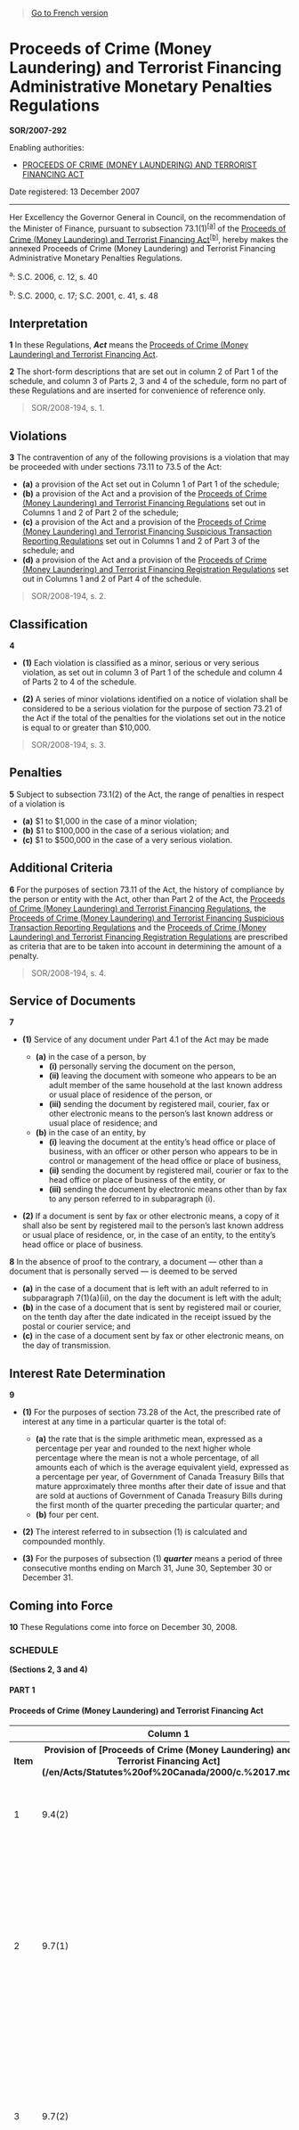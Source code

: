 > [Go to French version](/fr/Règlements/Décrets,%20ordonnances%20et%20règlements%20statutaires/2007/292.md)

# Proceeds of Crime (Money Laundering) and Terrorist Financing Administrative Monetary Penalties Regulations

**SOR/2007-292**

Enabling authorities: 
- [PROCEEDS OF CRIME (MONEY LAUNDERING) AND TERRORIST FINANCING ACT](/en/Acts/Statutes%20of%20Canada/2000/c.%2017.md)

Date registered: 13 December 2007

----------

Her Excellency the Governor General in Council, on the recommendation of the Minister of Finance, pursuant to subsection 73.1(1)<sup><a href='#fn_609783-E_hq_2294'>[a]</a></sup> of the [Proceeds of Crime (Money Laundering) and Terrorist Financing Act](/en/Acts/Statutes%20of%20Canada/2000/c.%2017.md)<sup><a href='#fn_609783-E_hq_2295'>[b]</a></sup>, hereby makes the annexed Proceeds of Crime (Money Laundering) and Terrorist Financing Administrative Monetary Penalties Regulations.

<a name='fn_609783-E_hq_2294'><sup>a</sup></a>: S.C. 2006, c. 12, s. 40<br />

<a name='fn_609783-E_hq_2295'><sup>b</sup></a>: S.C. 2000, c. 17; S.C. 2001, c. 41, s. 48<br />




## Interpretation


**1** In these Regulations, ***Act*** means the [Proceeds of Crime (Money Laundering) and Terrorist Financing Act](/en/Acts/Statutes%20of%20Canada/2000/c.%2017.md).



**2** The short-form descriptions that are set out in column 2 of Part 1 of the schedule, and column 3 of Parts 2, 3 and 4 of the schedule, form no part of these Regulations and are inserted for convenience of reference only.
> SOR/2008-194, s. 1.





## Violations


**3** The contravention of any of the following provisions is a violation that may be proceeded with under sections 73.11 to 73.5 of the Act:
- **(a)** a provision of the Act set out in Column 1 of Part 1 of the schedule;
- **(b)** a provision of the Act and a provision of the [Proceeds of Crime (Money Laundering) and Terrorist Financing Regulations](/en/Regulations/Statutory%20Orders%20and%20Regulations/2002/184.md) set out in Columns 1 and 2 of Part 2 of the schedule;
- **(c)** a provision of the Act and a provision of the [Proceeds of Crime (Money Laundering) and Terrorist Financing Suspicious Transaction Reporting Regulations](/en/Regulations/Statutory%20Orders%20and%20Regulations/2001/317.md) set out in Columns 1 and 2 of Part 3 of the schedule; and
- **(d)** a provision of the Act and a provision of the [Proceeds of Crime (Money Laundering) and Terrorist Financing Registration Regulations](/en/Regulations/Statutory%20Orders%20and%20Regulations/2007/121.md) set out in Columns 1 and 2 of Part 4 of the schedule.
> SOR/2008-194, s. 2.





## Classification


**4** 

- **(1)** Each violation is classified as a minor, serious or very serious violation, as set out in column 3 of Part 1 of the schedule and column 4 of Parts 2 to 4 of the schedule.

- **(2)** A series of minor violations identified on a notice of violation shall be considered to be a serious violation for the purpose of section 73.21 of the Act if the total of the penalties for the violations set out in the notice is equal to or greater than $10,000.
> SOR/2008-194, s. 3.





## Penalties


**5** Subject to subsection 73.1(2) of the Act, the range of penalties in respect of a violation is
- **(a)** $1 to $1,000 in the case of a minor violation;
- **(b)** $1 to $100,000 in the case of a serious violation; and
- **(c)** $1 to $500,000 in the case of a very serious violation.




## Additional Criteria


**6** For the purposes of section 73.11 of the Act, the history of compliance by the person or entity with the Act, other than Part 2 of the Act, the [Proceeds of Crime (Money Laundering) and Terrorist Financing Regulations](/en/Regulations/Statutory%20Orders%20and%20Regulations/2002/184.md), the [Proceeds of Crime (Money Laundering) and Terrorist Financing Suspicious Transaction Reporting Regulations](/en/Regulations/Statutory%20Orders%20and%20Regulations/2001/317.md) and the [Proceeds of Crime (Money Laundering) and Terrorist Financing Registration Regulations](/en/Regulations/Statutory%20Orders%20and%20Regulations/2007/121.md) are prescribed as criteria that are to be taken into account in determining the amount of a penalty.
> SOR/2008-194, s. 4.





## Service of Documents


**7** 

- **(1)** Service of any document under Part 4.1 of the Act may be made
	- **(a)** in the case of a person, by
		- **(i)** personally serving the document on the person,
		- **(ii)** leaving the document with someone who appears to be an adult member of the same household at the last known address or usual place of residence of the person, or
		- **(iii)** sending the document by registered mail, courier, fax or other electronic means to the person’s last known address or usual place of residence; and
	- **(b)** in the case of an entity, by
		- **(i)** leaving the document at the entity’s head office or place of business, with an officer or other person who appears to be in control or management of the head office or place of business,
		- **(ii)** sending the document by registered mail, courier or fax to the head office or place of business of the entity, or
		- **(iii)** sending the document by electronic means other than by fax to any person referred to in subparagraph (i).

- **(2)** If a document is sent by fax or other electronic means, a copy of it shall also be sent by registered mail to the person’s last known address or usual place of residence, or, in the case of an entity, to the entity’s head office or place of business.



**8** In the absence of proof to the contrary, a document — other than a document that is personally served — is deemed to be served
- **(a)** in the case of a document that is left with an adult referred to in subparagraph 7(1)(a)(ii), on the day the document is left with the adult;
- **(b)** in the case of a document that is sent by registered mail or courier, on the tenth day after the date indicated in the receipt issued by the postal or courier service; and
- **(c)** in the case of a document sent by fax or other electronic means, on the day of transmission.




## Interest Rate Determination


**9** 

- **(1)** For the purposes of section 73.28 of the Act, the prescribed rate of interest at any time in a particular quarter is the total of:
	- **(a)** the rate that is the simple arithmetic mean, expressed as a percentage per year and rounded to the next higher whole percentage where the mean is not a whole percentage, of all amounts each of which is the average equivalent yield, expressed as a percentage per year, of Government of Canada Treasury Bills that mature approximately three months after their date of issue and that are sold at auctions of Government of Canada Treasury Bills during the first month of the quarter preceding the particular quarter; and
	- **(b)** four per cent.

- **(2)** The interest referred to in subsection (1) is calculated and compounded monthly.

- **(3)** For the purposes of subsection (1) ***quarter*** means a period of three consecutive months ending on March 31, June 30, September 30 or December 31.




## Coming into Force


**10** These Regulations come into force on December 30, 2008.




### **SCHEDULE** 
**(Sections 2, 3 and 4)**
#### PART 1
<table>
<h4>Proceeds of Crime (Money Laundering) and Terrorist Financing Act</h4>
<tr>
<th></th>
<th>Column 1</th>
<th>Column 2</th>
<th>Column 3</th>
</tr>
<tr>
<th>Item</th>
<th>Provision of [Proceeds of Crime (Money Laundering) and Terrorist Financing Act](/en/Acts/Statutes%20of%20Canada/2000/c.%2017.md)</th>
<th>Short-form Description</th>
<th>Classification of Violation</th>
</tr>
<tr>
<td>1</td>
<td>9.4(2)</td>
<td>Having a correspondent banking relationship with a shell bank</td>
<td>serious</td>
</tr>
<tr>
<td>2</td>
<td>9.7(1)</td>
<td>Failure to develop policies that establish requirements similar to those of sections 6, 6.1 and 9.6 of the Act and to ensure that foreign branches and foreign subsidiaries apply those policies</td>
<td>serious</td>
</tr>
<tr>
<td>3</td>
<td>9.7(2)</td>
<td>Applying policies that establish requirements similar to those of sections 6, 6.1 and 9.6 of the Act before they are approved by a board of directors</td>
<td>serious</td>
</tr>
<tr>
<td>4</td>
<td>9.7(4)</td>
<td>Failure to keep and retain a record of the fact that a foreign branch or foreign subsidiary cannot apply a policy and of the reasons why it cannot do so or to notify the Centre and the principal supervisory or regulating agency or body within a reasonable time</td>
<td>minor</td>
</tr>
<tr>
<td>4.1</td>
<td>9.8(1)</td>
<td>Failure of an entity to develop and apply policies and procedures related to the exchange of information between it and affiliated entities</td>
<td>serious</td>
</tr>
<tr>
<td>5</td>
<td>11.1</td>
<td>Failure to be registered with the Centre</td>
<td>serious</td>
</tr>
<tr>
<td>5.1</td>
<td>11.43</td>
<td>Failure to comply with a ministerial directive</td>
<td>very serious</td>
</tr>
<tr>
<td>5.2</td>
<td>11.44(1)</td>
<td>Failure to ensure that a foreign branch or foreign subsidiary complies with a ministerial directive</td>
<td>very serious</td>
</tr>
<tr>
<td>5.3</td>
<td>11.44(2)</td>
<td>Failure to keep and retain a record of the fact that a foreign branch or foreign subsidiary cannot comply with a ministerial directive and of the reasons why it cannot do so or to notify the Centre and the principal supervisory or regulating agency or body within a reasonable time</td>
<td>serious</td>
</tr>
<tr>
<td>6</td>
<td>62(2)</td>
<td>Failure to give reasonable assistance and information reasonably required to an authorized person</td>
<td>serious</td>
</tr>
<tr>
<td>7</td>
<td>63.1(2)</td>
<td>Failure to provide, in accordance with a notice, documents or other information reasonably required by an authorized person</td>
<td>serious</td>
</tr>
</table>

#### PART 2
<table>
<h4>Proceeds of Crime (Money Laundering) and Terrorist Financing Act and Proceeds of Crime (Money Laundering) and Terrorist Financing Regulations</h4>
<tr>
<th></th>
<th>Column 1</th>
<th>Column 2</th>
<th>Column 3</th>
<th>Column 4</th>
</tr>
<tr>
<th>Item</th>
<th>Provision of Proceeds of Crime (Money Laundering) and Terrorist Financing Act</th>
<th>Provision of [Proceeds of Crime (Money Laundering) and Terrorist Financing Regulations](/en/Regulations/Statutory%20Orders%20and%20Regulations/2002/184.md)</th>
<th>Short-form Description</th>
<th>Classification of Violation</th>
</tr>
<tr>
<td>1</td>
<td>9(1)</td>
<td>2</td>
<td>Failure to convert foreign currency transactions into Canadian dollars using the prescribed rate</td>
<td>minor</td>
</tr>
<tr>
<td>2</td>
<td>9(1)</td>
<td>4(1)</td>
<td>Failure to send a report electronically, if the sender has the technical capabilities, in accordance with the guidelines prepared by the Centre</td>
<td>minor</td>
</tr>
<tr>
<td>3</td>
<td>9(1)</td>
<td>4(2)</td>
<td>Failure to send a report in paper format, if the sender does not have the technical capabilities to send electronically, in accordance with guidelines prepared by the Centre</td>
<td>minor</td>
</tr>
<tr>
<td>4</td>
<td>9(1)</td>
<td>5(1)</td>
<td>Failure to report an electronic funds transfer no later than five working days after the transfer</td>
<td>minor</td>
</tr>
<tr>
<td>5</td>
<td>9(1)</td>
<td>5(2)</td>
<td>Failure to report a large casino disbursement or a transaction for which a large transaction record must be kept within 15 days after the disbursement or transaction</td>
<td>minor</td>
</tr>
<tr>
<td>6</td>
<td>6</td>
<td>8(1)</td>
<td>Failure to take reasonable measures to determine if an individual giving cash is acting on behalf of a third party</td>
<td>minor</td>
</tr>
<tr>
<td>7</td>
<td>6</td>
<td>8(2)</td>
<td>Failure to keep a record of prescribed information respecting third parties</td>
<td>minor</td>
</tr>
<tr>
<td>8</td>
<td>6</td>
<td>8(3)</td>
<td>Failure to keep a record of prescribed information respecting suspected third parties</td>
<td>minor</td>
</tr>
<tr>
<td>9</td>
<td>6</td>
<td>9(1)</td>
<td>Failure to take reasonable measures when opening an account to determine if the account is to be used by or on behalf of a third party</td>
<td>minor</td>
</tr>
<tr>
<td>10</td>
<td>6</td>
<td>9(2)</td>
<td>Failure to keep a record of prescribed information respecting third parties</td>
<td>minor</td>
</tr>
<tr>
<td>11</td>
<td>6</td>
<td>9(3)</td>
<td>Failure to keep a record of prescribed information in respect of suspected third parties</td>
<td>minor</td>
</tr>
<tr>
<td>12</td>
<td>6</td>
<td>10(1)</td>
<td>Failure to take reasonable measures when client information record is created to determine whether the client is acting on behalf of a third party.</td>
<td>minor</td>
</tr>
<tr>
<td>13</td>
<td>6</td>
<td>10(2)</td>
<td>Failure to keep a record of prescribed information when it is determined that the client is acting on behalf of a third party</td>
<td>minor</td>
</tr>
<tr>
<td>14</td>
<td>6</td>
<td>10(3)</td>
<td>Failure to keep a record of prescribed information when there are reasonable grounds to suspect that the client is acting on behalf of a third party</td>
<td>minor</td>
</tr>
<tr>
<td>15</td>
<td>6</td>
<td>11</td>
<td>Failure of a trust company to keep a record of prescribed information concerning inter vivos trusts</td>
<td>minor</td>
</tr>
<tr>
<td>15.1</td>
<td>6</td>
<td>11.1(1)</td>
<td>Failure to obtain the prescribed information</td>
<td>minor</td>
</tr>
<tr>
<td>15.2</td>
<td>6</td>
<td>11.1(2)</td>
<td>Failure to take reasonable measures to confirm the accuracy of the prescribed information</td>
<td>minor</td>
</tr>
<tr>
<td>15.3</td>
<td>6</td>
<td>11.1(3)</td>
<td>Failure to keep a record of the prescribed information and the measures taken to confirm its accuracy</td>
<td>minor</td>
</tr>
<tr>
<td>15.4</td>
<td>6</td>
<td>11.1(4)(a)</td>
<td>Failure to take reasonable measures to ascertain the identity of an entity’s most senior managing officer</td>
<td>serious</td>
</tr>
<tr>
<td>15.5</td>
<td>6</td>
<td>11.1(4)(b)</td>
<td>Failure to treat activities in respect of the entity as high risk and to take the prescribed special measures</td>
<td>serious</td>
</tr>
<tr>
<td>15.6</td>
<td>6</td>
<td>11.1(5)</td>
<td>Failure to determine whether a not-for-profit organization is a prescribed entity and to keep a record of the determination</td>
<td>minor</td>
</tr>
<tr>
<td>16</td>
<td>9(1)</td>
<td>12(1)(a)</td>
<td>Failure of a financial entity to report the receipt of an amount in cash of $10,000 or more in the course of a single transaction, together with the prescribed information</td>
<td>minor</td>
</tr>
<tr>
<td>17</td>
<td>9(1)</td>
<td>12(1)(b)</td>
<td>Failure of a financial entity to report the sending out of Canada of an electronic funds transfer of $10,000 or more in the course of a single transaction, together with the prescribed information</td>
<td>minor</td>
</tr>
<tr>
<td>18</td>
<td>9(1)</td>
<td>12(1)(c)</td>
<td>Failure of a financial entity to report the receipt from outside Canada of an electronic funds transfer of $10,000 or more in the course of a single transaction, together with the prescribed information</td>
<td>minor</td>
</tr>
<tr>
<td>19</td>
<td>6</td>
<td>13</td>
<td>Failure of a financial entity to keep a large cash transaction record in respect of every amount in cash of $10,000 or more that is received from a client in the course of a single transaction</td>
<td>minor</td>
</tr>
<tr>
<td>20</td>
<td>6</td>
<td>14</td>
<td>Failure of a financial entity to keep prescribed records</td>
<td>minor</td>
</tr>
<tr>
<td>20.1</td>
<td>6</td>
<td>14.1</td>
<td>Failure of a financial entity to keep a prescribed record in respect of every credit card account that it opens</td>
<td>minor</td>
</tr>
<tr>
<td>21</td>
<td>6</td>
<td>15</td>
<td>Failure of a trust company to keep prescribed records in respect of a trust for which it is trustee</td>
<td>minor</td>
</tr>
<tr>
<td>21.1</td>
<td>9.4(1)(a)</td>
<td>15.1(1) and (2)</td>
<td>Failure of a specified entity entering into a correspondent banking relationship with a prescribed foreign entity to keep a prescribed record</td>
<td>minor</td>
</tr>
<tr>
<td>21.2</td>
<td>9.4(1)(c)</td>
<td>15.1(1)</td>
<td>Failure of a specified entity entering into a correspondent banking relationship with a prescribed foreign entity to obtain the approval of senior management</td>
<td>minor</td>
</tr>
<tr>
<td>21.3</td>
<td>9.4(1)(d)</td>
<td>15.1(1)</td>
<td>Failure of a specified entity entering into a correspondent banking relationship with a prescribed foreign entity to set out in writing their obligations and those of the foreign entity in respect of the correspondent banking services</td>
<td>minor</td>
</tr>
<tr>
<td>21.4</td>
<td>9.4(1)(e)</td>
<td>15.1(1) and (3)</td>
<td>Failure of a specified entity to take reasonable measures to ascertain whether a prescribed foreign entity with whom it has entered into a correspondent banking relationship has in place prescribed policies and procedures and, if they are not in place, to take prescribed measures</td>
<td>minor</td>
</tr>
<tr>
<td>22</td>
<td>9(1)</td>
<td>17</td>
<td>Failure of a life insurance company or life insurance broker or agent who receives from a client an amount in cash of $10,000 or more in the course of a single transaction to report the transaction together with the prescribed information</td>
<td>minor</td>
</tr>
<tr>
<td>23</td>
<td>6</td>
<td>18</td>
<td>Failure of a life insurance company or life insurance broker or agent to keep a large cash transaction record in respect of every amount in cash of $10,000 or more that is received from a client in the course of a single transaction</td>
<td>minor</td>
</tr>
<tr>
<td>24</td>
<td>6</td>
<td>19(1)</td>
<td>Failure of a life insurance company or life insurance broker or agent to keep a client information record in respect of every annuity or policy for which $10,000 or more is paid</td>
<td>minor</td>
</tr>
<tr>
<td>25</td>
<td>6</td>
<td>20</td>
<td>Failure of a life insurance company or life insurance broker or agent to keep prescribed records of a corporate client</td>
<td>minor</td>
</tr>
<tr>
<td>25.1</td>
<td>6</td>
<td>20.1</td>
<td>Failure of a life insurance company or life insurance broker or agent to keep a record of prescribed information when a transaction is reviewed</td>
<td>minor</td>
</tr>
<tr>
<td>26</td>
<td>9(1)</td>
<td>21</td>
<td>Failure of a securities dealer who receives from a client an amount in cash of $10,000 or more in the course of a single transaction to report the transaction together with the prescribed information</td>
<td>minor</td>
</tr>
<tr>
<td>27</td>
<td>6</td>
<td>22</td>
<td>Failure of a securities dealer to keep a large cash transaction record in respect of every amount in cash of $10,000 or more that is received from a client in the course of a single transaction</td>
<td>minor</td>
</tr>
<tr>
<td>28</td>
<td>6</td>
<td>23</td>
<td>Failure of a securities dealer to keep prescribed records</td>
<td>minor</td>
</tr>
<tr>
<td>29</td>
<td>9(1)</td>
<td>28(1)(a)</td>
<td>Failure of a money services business to report the receipt from a client of an amount in cash of $10,000 or more in the course of a single transaction, together with the prescribed information</td>
<td>minor</td>
</tr>
<tr>
<td>30</td>
<td>9(1)</td>
<td>28(1)(b)</td>
<td>Failure of a money services business to report the sending out of Canada of an electronic funds transfer of $10,000 or more in the course of a single transaction, together with the prescribed information</td>
<td>minor</td>
</tr>
<tr>
<td>31</td>
<td>9(1)</td>
<td>28(1)(c)</td>
<td>Failure of a money services business to report the receipt from outside Canada of an electronic funds transfer of $10,000 or more in the course of a single transaction, together with the prescribed information</td>
<td>minor</td>
</tr>
<tr>
<td>32</td>
<td>6</td>
<td>29</td>
<td>Failure of a money services business to keep a large cash transaction record in respect of every amount in cash of $10,000 or more that is received from a client in the course of a single transaction</td>
<td>minor</td>
</tr>
<tr>
<td>33</td>
<td>6</td>
<td>30</td>
<td>Failure of a money services business to keep prescribed records</td>
<td>minor</td>
</tr>
<tr>
<td>33.1</td>
<td>6</td>
<td>31</td>
<td>Failure of a specified money services business to keep a record of prescribed information when a transaction is reviewed</td>
<td>minor</td>
</tr>
<tr>
<td>33.2</td>
<td>6</td>
<td>32</td>
<td>Failure of a specified money services business to keep a record of prescribed information</td>
<td>minor</td>
</tr>
<tr>
<td>33.3</td>
<td>9</td>
<td>33.1</td>
<td>Failure of a British Columbia notary public or notary corporation to report the receipt of an amount in cash of $10,000 or more in the course of a single transaction, together with the prescribed information</td>
<td>minor</td>
</tr>
<tr>
<td>33.4</td>
<td>6</td>
<td>33.2(1)</td>
<td>Failure of a British Columbia notary public or notary corporation to keep prescribed records</td>
<td>minor</td>
</tr>
<tr>
<td>33.5</td>
<td>6</td>
<td>33.2(2)</td>
<td>Failure of a British Columbia notary public or notary corporation to keep a large cash transaction record in respect of every amount in cash of $10,000 or more that is received from a client in the course of a single transaction</td>
<td>minor</td>
</tr>
<tr>
<td>33.6</td>
<td>6</td>
<td>33.4</td>
<td>Failure of a legal counsel or legal firm to keep prescribed records</td>
<td>minor</td>
</tr>
<tr>
<td>33.7</td>
<td>6</td>
<td>33.5(a)</td>
<td>Failure of a legal counsel or legal firm to keep prescribed records</td>
<td>minor</td>
</tr>
<tr>
<td>34</td>
<td>9(1)</td>
<td>35</td>
<td>Failure of an accountant or accounting firm to report the receipt of an amount in cash of $10,000 or more in the course of a single transaction, together with the prescribed information</td>
<td>minor</td>
</tr>
<tr>
<td>35</td>
<td>6</td>
<td>36(1)</td>
<td>Failure of an accountant or accounting firm to keep prescribed records</td>
<td>minor</td>
</tr>
<tr>
<td>36</td>
<td>6</td>
<td>36(2)</td>
<td>Failure of an accountant or accounting firm to keep a large cash transaction record in respect of every amount in cash of $10,000 or more that they receive in the course of a single transaction</td>
<td>minor</td>
</tr>
<tr>
<td>37</td>
<td>9(1)</td>
<td>38</td>
<td>Failure of a real estate broker or sales representative to report the receipt of an amount in cash of $10,000 or more in the course of a single transaction, together with the prescribed information</td>
<td>minor</td>
</tr>
<tr>
<td>38</td>
<td>6</td>
<td>39(1)</td>
<td>Failure of a real estate broker or sales representative to keep prescribed records</td>
<td>minor</td>
</tr>
<tr>
<td>39</td>
<td>6</td>
<td>39(2)</td>
<td>Failure of a real estate broker or sales representative to keep a large cash transaction record in respect of every amount in cash of $10,000 or more that they receive in the course of a single transaction</td>
<td>minor</td>
</tr>
<tr>
<td>39.1</td>
<td>9(1)</td>
<td>39.2</td>
<td>Failure of a dealer in precious metals and stones to report the receipt of an amount in cash of $10,000 or more in the course of a single transaction, together with the prescribed information</td>
<td>minor</td>
</tr>
<tr>
<td>39.2</td>
<td>6</td>
<td>39.3</td>
<td>Failure of a dealer in precious metals and stones to keep a large cash transaction record in respect of every amount in cash of $10,000 or more that is received from a client in the course of a single transaction</td>
<td>minor</td>
</tr>
<tr>
<td>39.3</td>
<td>9(1)</td>
<td>39.6</td>
<td>Failure of a real estate developer to report the receipt of an amount of $10,000 or more in the course of a single transaction, together with the prescribed information</td>
<td>minor</td>
</tr>
<tr>
<td>39.4</td>
<td>6</td>
<td>39.7(1)</td>
<td>Failure of a real estate developer to keep prescribed records when engaging in a prescribed activity</td>
<td>minor</td>
</tr>
<tr>
<td>39.5</td>
<td>6</td>
<td>39.7(2)</td>
<td>Failure of a real estate developer when engaging in a prescribed activity to keep a large cash transaction record in respect of every amount of $10,000 or more that they receive in the course of a single transaction</td>
<td>minor</td>
</tr>
<tr>
<td>40</td>
<td>9(1)</td>
<td>40(1)(a)</td>
<td>Failure of a casino to report the receipt of an amount in cash of $10,000 or more in the course of a single transaction, together with the prescribed information</td>
<td>minor</td>
</tr>
<tr>
<td>41</td>
<td>9(1)</td>
<td>40(1)(b)</td>
<td>Failure of a casino to report the sending out of Canada of an electronic funds transfer of $10,000 or more in the course of a single transaction, together with the prescribed information</td>
<td>minor</td>
</tr>
<tr>
<td>42</td>
<td>9(1)</td>
<td>40(1)(c)</td>
<td>Failure of a casino to report the receipt from outside Canada of an electronic funds transfer of $10,000 or more in the course of a single transaction, together with the prescribed information</td>
<td>minor</td>
</tr>
<tr>
<td>43</td>
<td>6</td>
<td>41(1)</td>
<td>Failure of a casino to keep a large cash transaction record in respect of every amount in cash of $10,000 or more that they receive in the course of a single transaction</td>
<td>minor</td>
</tr>
<tr>
<td>44</td>
<td>9(1)</td>
<td>42(1)</td>
<td>Failure of a casino to report the disbursement of $10,000 or more in the course of prescribed transactions, together with the prescribed information</td>
<td>minor</td>
</tr>
<tr>
<td>45</td>
<td>6</td>
<td>43</td>
<td>Failure of a casino to keep prescribed records</td>
<td>minor</td>
</tr>
<tr>
<td>45.1</td>
<td>6</td>
<td>44(1)</td>
<td>Failure of a casino to take reasonable measures to determine if a person who receives a prescribed disbursement is acting on behalf of a third party</td>
<td>minor</td>
</tr>
<tr>
<td>45.2</td>
<td>6</td>
<td>44(2)</td>
<td>Failure of a casino to keep a record of prescribed information when it is determined that the client is acting on behalf of a third party</td>
<td>minor</td>
</tr>
<tr>
<td>45.3</td>
<td>6</td>
<td>44(3)</td>
<td>Failure of a casino to keep a record of prescribed information when there are reasonable grounds to suspect that the client is acting on behalf of a third party</td>
<td>minor</td>
</tr>
<tr>
<td>46</td>
<td>9(1)</td>
<td>47</td>
<td>Failure of a department or agent or mandatary of Her Majesty in right of Canada or of a province to report the receipt from a client of an amount in cash of $10,000 or more in the course of a single transaction, together with the prescribed information</td>
<td>minor</td>
</tr>
<tr>
<td>47</td>
<td>6</td>
<td>48</td>
<td>Failure of a department or agent or mandatary of Her Majesty in right of Canada or of a province to keep a large cash transaction record in respect of every amount in cash of $10,000 or more that they receive from a client in the course of a single transaction</td>
<td>minor</td>
</tr>
<tr>
<td>48</td>
<td>6</td>
<td>49</td>
<td>Failure of a department or agent or mandatary of Her Majesty in right of Canada or of a province to keep prescribed records</td>
<td>minor</td>
</tr>
<tr>
<td>49</td>
<td>9(1)</td>
<td>50(3)</td>
<td>Failure of a specified financial entity to report changes in prescribed information within 15 days of the change</td>
<td>minor</td>
</tr>
<tr>
<td>50</td>
<td>9(1)</td>
<td>50(4)(a)</td>
<td>Failure of a specified financial entity to verify at least once every 12 months that prescribed conditions are still met in respect of each client</td>
<td>minor</td>
</tr>
<tr>
<td>51</td>
<td>9(1)</td>
<td>50(4)(b)</td>
<td>Failure of a specified financial entity to report prescribed information at least once every 12 months</td>
<td>minor</td>
</tr>
<tr>
<td>51.1</td>
<td>6</td>
<td>52.1</td>
<td>Failure to keep a record of the purpose and intended nature of a business relationship</td>
<td>minor</td>
</tr>
<tr>
<td>52</td>
<td>6.1</td>
<td>53, 64(1) and 64(2)(b)</td>
<td>Failure of a specified person or entity to ascertain in the prescribed manner and within the prescribed period the identity of every individual with whom the person or entity conducts a transaction in respect of which a record must be kept</td>
<td>minor</td>
</tr>
<tr>
<td>52.1</td>
<td>6.1</td>
<td>53.1, 64(1) and 64(2)(b.1)</td>
<td>Failure to take reasonable measures to ascertain in the prescribed manner and within the prescribed period the identity of every person with whom a transaction that is required to be reported to the Centre is conducted or is attempted to be conducted</td>
<td>minor</td>
</tr>
<tr>
<td>52.2</td>
<td>9.2</td>
<td>53.2, 64, 65 and 66</td>
<td>Opening an account for a client by a specified person or entity in the prescribed circumstances when the identity of the client cannot be established in accordance with prescribed measures</td>
<td>serious</td>
</tr>
<tr>
<td>53</td>
<td>6.1</td>
<td>54(a), 64(1) and 64(2)(a)</td>
<td>Failure of a financial entity to ascertain in the prescribed manner and within the prescribed period the identity of every person for whom a signature card is created</td>
<td>minor</td>
</tr>
<tr>
<td>54</td>
<td>6.1</td>
<td>54(b), 64(1) and 64(2)(b)</td>
<td>Failure of a financial entity to ascertain in the prescribed manner and within the prescribed period the identity of every person who conducts a prescribed transaction or transfer</td>
<td>minor</td>
</tr>
<tr>
<td>55</td>
<td>6.1</td>
<td>54(d), 65(1) and 65(2)(a)</td>
<td>Failure of a financial entity to confirm in the prescribed manner and within the prescribed period the existence of, and the prescribed information in respect of, corporations for which the financial entity opens an account</td>
<td>minor</td>
</tr>
<tr>
<td>56</td>
<td>6.1</td>
<td>54(e), 66(1) and 66(2)(a)</td>
<td>Failure of a financial entity to confirm in the prescribed manner and within the prescribed period the existence of every entity, other than a corporation, for which the financial entity opens an account.</td>
<td>minor</td>
</tr>
<tr>
<td>56.1</td>
<td>6.1</td>
<td>54.1(a), 64(1) and 64(2)(b.2)</td>
<td>Failure of a financial entity to ascertain in the prescribed manner and within the prescribed period the identity of every person for whom the financial entity opens a credit card account</td>
<td>minor</td>
</tr>
<tr>
<td>56.2</td>
<td>6.1</td>
<td>54.1(b), 65(1) and 65(2)(a.1)</td>
<td>Failure of a financial entity to ascertain in the prescribed manner and within the prescribed period the existence of, and prescribed information in respect of, a corporation for which the financial entity opens a credit card account</td>
<td>minor</td>
</tr>
<tr>
<td>56.3</td>
<td>6.1</td>
<td>54.1(c), 66(1) and 66(2)(a.1)</td>
<td>Failure of a financial entity to confirm in the prescribed manner and within the prescribed period the existence of every entity, other than a corporation, for which the financial entity opens a credit card account</td>
<td>minor</td>
</tr>
<tr>
<td>56.4</td>
<td>9.3(1)</td>
<td>54.2(1)(a) and 67.1(3)</td>
<td>Failure of a financial entity to take reasonable measures within the prescribed period to determine whether a person for whom it opens an account is a politically exposed foreign person, a politically exposed domestic person, a head of an international organization, a family member of one of those persons or a person who is closely associated with a politically exposed foreign person</td>
<td>minor</td>
</tr>
<tr>
<td>56.5</td>
<td>9.3(1)</td>
<td>54.2(1)(b) and 67.2(5)</td>
<td>Failure of a financial entity to take reasonable measures within the prescribed period to determine whether a person who requests that an electronic funds transfer of $100,000 or more be initiated or on whose behalf the request is made is a politically exposed foreign person, a politically exposed domestic person, a head of an international organization or a family member of, or person who is closely associated with, one of those persons</td>
<td>minor</td>
</tr>
<tr>
<td>56.6</td>
<td>9.3(1)</td>
<td>54.2(1)(c) and 67.2(5)</td>
<td>Failure of a financial entity to take reasonable measures within the prescribed period to determine whether the beneficiary of an electronic funds transfer of $100,000 or more is a politically exposed foreign person, a politically exposed domestic person, a head of an international organization or a family member of, or person who is closely associated with, one of those persons</td>
<td>minor</td>
</tr>
<tr>
<td>56.7</td>
<td>9.3(1)</td>
<td>54.2(2)</td>
<td>Failure of a financial entity to take reasonable measures on a periodic basis to determine whether an account holder is a politically exposed foreign person, a politically exposed domestic person, a head of an international organization, a family member of one of those persons or a person who is closely associated with a politically exposed foreign person</td>
<td>minor</td>
</tr>
<tr>
<td>56.71</td>
<td>6</td>
<td>54.2(3) and 67.1(3)</td>
<td>Failure of a financial entity that detects a fact that constitutes reasonable grounds to suspect that an account holder is a politically exposed foreign person, a politically exposed domestic person, a head of an international organization or a family member of, or person who is closely associated with, one of those persons to take reasonable measures within the prescribed period to determine whether they are such a person</td>
<td>minor</td>
</tr>
<tr>
<td>56.8</td>
<td>6</td>
<td>54.3, 56.3, 57.2, 59.01, 59.11, 59.21, 59.31, 59.51, 60.1 and 61.1</td>
<td>Failure to conduct ongoing monitoring of a business relationship and to keep a record of the measures taken and information obtained</td>
<td>minor</td>
</tr>
<tr>
<td>56.9</td>
<td>6</td>
<td>54.4, 56.4, 57.3, 59.02, 59.12, 59.22, 59.32, 59.52, 60.2 and 61.2</td>
<td>Failure to treat activities in respect of a person as high risk and to take the prescribed special measures</td>
<td>serious</td>
</tr>
<tr>
<td>57</td>
<td>6.1</td>
<td>55(a), 64(1) and 64(2)(c)</td>
<td>Failure of a trust company to ascertain in the prescribed manner and within the prescribed period the identity of every person who is the settlor of an inter vivos trust</td>
<td>minor</td>
</tr>
<tr>
<td>58</td>
<td>6.1</td>
<td>55(b), 65(1) and 65(2)(b)</td>
<td>Failure of a trust company to confirm in the prescribed manner and within the prescribed period the existence of, and prescribed information in respect of, every corporation that is the settlor of an institutional trust</td>
<td>minor</td>
</tr>
<tr>
<td>59</td>
<td>6.1</td>
<td>55(c), 66(1) and 66(2)(b)</td>
<td>Failure of a trust company to confirm in the prescribed manner and within the prescribed period the existence of every entity, other than a corporation, that is the settlor of an institutional trust</td>
<td>minor</td>
</tr>
<tr>
<td>60</td>
<td>6.1</td>
<td>55(d)(i), 65(1), 65(2)(b) or 55(d)(i), 66(1) and 66(2)(b)</td>
<td>Failure of a trust company to confirm in the prescribed manner and within the prescribed period the existence of — and, in the case of a corporation, the prescribed information in respect of — an entity that is authorized to act as a co-trustee of any trust</td>
<td>minor</td>
</tr>
<tr>
<td>61</td>
<td>6.1</td>
<td>55(d)(ii), 64(1) and 64(2)(c)</td>
<td>Failure of a trust company to ascertain in the prescribed manner and within the prescribed period the identity of persons who are authorized to give instructions with respect to an entity’s activities as co-trustee</td>
<td>minor</td>
</tr>
<tr>
<td>62</td>
<td>6.1</td>
<td>55(e), 64(1) and 64(2)(c)</td>
<td>Failure of a trust company to ascertain in the prescribed manner and within the prescribed period the identity of each person who is authorized to act as co-trustee of any trust</td>
<td>minor</td>
</tr>
<tr>
<td>62.1</td>
<td>9.4(1)(a)</td>
<td>55.1(a)</td>
<td>Failure of a financial entity that enters into a correspondent banking relationship with a foreign financial institution to ascertain, in the prescribed manner, prescribed information in respect of the foreign financial institution</td>
<td>minor</td>
</tr>
<tr>
<td>62.2</td>
<td>9.4(1)(a)</td>
<td>55.1(b)</td>
<td>Failure of a financial entity that enters into a correspondent banking relationship with a foreign financial institution to take reasonable measures to ascertain, in the prescribed manner, prescribed information in respect of the foreign financial institution and to conduct prescribed monitoring</td>
<td>minor</td>
</tr>
<tr>
<td>62.3</td>
<td>9.4(1)(a)</td>
<td>55.2(a)</td>
<td>Failure of a financial entity that enters into a correspondent banking relationship with a foreign financial institution to take reasonable measures to ascertain whether the institution has met the prescribed requirements</td>
<td>minor</td>
</tr>
<tr>
<td>62.4</td>
<td>9.4(1)(a)</td>
<td>55.2(b)</td>
<td>Failure of a financial entity that enters into a correspondent banking relationship with a foreign financial institution to take reasonable measures to ascertain whether the institution has agreed to provide customer identification data</td>
<td>minor</td>
</tr>
<tr>
<td>63</td>
<td>6.1</td>
<td>56(1), 64(1) and 64(2)(d)</td>
<td>Failure of a life insurance company or life insurance broker or agent to ascertain in the prescribed manner and within the prescribed period the identity of every person who conducts a transaction for which a client information record is required to be kept</td>
<td>minor</td>
</tr>
<tr>
<td>64</td>
<td>6.1</td>
<td>56(3), 65(1) and 65(2)(c)</td>
<td>Failure of a life insurance company or life insurance broker or agent to confirm in the prescribed manner and within the prescribed period the existence of, and the prescribed information in respect of, every corporation in respect of which they are required to keep a client information record</td>
<td>minor</td>
</tr>
<tr>
<td>65</td>
<td>6.1</td>
<td>56(4), 66(1) and 66(2)(c)</td>
<td>Failure of a life insurance company or life insurance broker or agent to confirm in the prescribed manner and within the prescribed period the existence of every entity, other than a corporation, in respect of which they are required to keep a client information record</td>
<td>minor</td>
</tr>
<tr>
<td>65.1</td>
<td>9.3(1)</td>
<td>56.1 and 67.2(5)</td>
<td>Failure of a life insurance company or life insurance broker or agent to take reasonable measures within the prescribed period to determine whether a person who makes a lump-sum payment of $100,000 or more in respect of an immediate or deferred annuity or life insurance policy on their own behalf or on behalf of a third party is a politically exposed foreign person, a politically exposed domestic person, a head of an international organization or a family member of, or person who is closely associated with, one of those persons</td>
<td>minor</td>
</tr>
<tr>
<td>66</td>
<td>6.1</td>
<td>57(1), 64(1) and 64(2)(a)</td>
<td>Failure of a securities dealer to ascertain in the prescribed manner and within the prescribed period the identity of every person who is authorized to give instructions in respect of an account for which a record must be kept</td>
<td>minor</td>
</tr>
<tr>
<td>67</td>
<td>6.1</td>
<td>57(3), 65(1) and 65(2)(d)</td>
<td>Failure of a securities dealer to confirm in the prescribed manner and within the prescribed period the existence of, and prescribed information in respect of, every corporation for which they open an account</td>
<td>minor</td>
</tr>
<tr>
<td>68</td>
<td>6.1</td>
<td>57(4), 66(1) and 66(2)(d)</td>
<td>Failure of a securities dealer to confirm in the prescribed manner and within the prescribed period the existence of every entity, other than a corporation, for which they open an account</td>
<td>minor</td>
</tr>
<tr>
<td>68.1</td>
<td>9.3(1)</td>
<td>57.1(1) and 67.1(3)</td>
<td>Failure of a securities dealer to take reasonable measures within the prescribed period to determine whether a person for whom they open an account is a politically exposed foreign person, a politically exposed domestic person, a head of an international organization, a family member of one of those persons or a person who is closely associated with a politically exposed foreign person</td>
<td>minor</td>
</tr>
<tr>
<td>68.2</td>
<td>9.3(1)</td>
<td>57.1(2)</td>
<td>Failure of a securities dealer to take reasonable measures on a periodic basis to determine whether an account holder is a politically exposed foreign person, a politically exposed domestic person, a head of an international organization, a family member of one of those persons or a person who is closely associated with a politically exposed foreign person</td>
<td>minor</td>
</tr>
<tr>
<td>68.3</td>
<td>9.3(1)</td>
<td>57.1(3) and 67.1(3)</td>
<td>Failure of a securities dealer that detects a fact that constitutes reasonable grounds to suspect that an account holder is a politically exposed foreign person, a politically exposed domestic person, a head of an international organization or a family member of, or person who is closely associated with, one of those persons to take reasonable measures within the prescribed period to determine whether they are such a person</td>
<td>minor</td>
</tr>
<tr>
<td>69</td>
<td>6.1</td>
<td>59(1)(a), 64(1) and 64(2)(b)</td>
<td>Failure of a money services business to ascertain in the prescribed manner and within the prescribed period the identity of every person who conducts a transaction of $3,000 or more for the issuance or redemption of money orders, traveller’s cheques or other similar negotiable instruments</td>
<td>minor</td>
</tr>
<tr>
<td>70</td>
<td>6.1</td>
<td>59(1)(b), 64(1) and 64(2)(b)</td>
<td>Failure of a money services business to ascertain in the prescribed manner and within the prescribed period the identity of every person who conducts a transaction for the remittance or transmission of $1,000 or more</td>
<td>minor</td>
</tr>
<tr>
<td>71</td>
<td>6.1</td>
<td>59(1)(c), 64(1) and 64(2)(b)</td>
<td>Failure of a money services business to ascertain in the prescribed manner and within the prescribed period the identity of every person who conducts a foreign currency exchange transaction of $3,000 or more</td>
<td>minor</td>
</tr>
<tr>
<td>72</td>
<td>6.1</td>
<td>59(2), 65(1) and 65(2)(c)</td>
<td>Failure of a money services business to confirm in the prescribed manner and within the prescribed period the existence of, and prescribed information in respect of, every corporation in respect of which a client information record is required to be kept</td>
<td>minor</td>
</tr>
<tr>
<td>73</td>
<td>6.1</td>
<td>59(3), 66(1) and 66(2)(c)</td>
<td>Failure of a money services business to confirm in the prescribed manner and within the prescribed period the existence of every entity, other than a corporation, in respect of which a client information record is required to be kept</td>
<td>minor</td>
</tr>
<tr>
<td>73.1</td>
<td>9.3(1)</td>
<td>59(5)(a) and 67.2(5)</td>
<td>Failure of a money services business to take reasonable measures within the prescribed period to determine whether a person who requests that an electronic funds transfer of $100,000 or more be initiated or on whose behalf the request is made is a politically exposed foreign person, a politically exposed domestic person, a head of an international organization or a family member of, or person who is closely associated with, one of those persons</td>
<td>minor</td>
</tr>
<tr>
<td>73.11</td>
<td>9.3(1)</td>
<td>59(5)(b) and 67.2(5)</td>
<td>Failure of a money services business to take reasonable measures within the prescribed period to determine whether the beneficiary of an electronic funds transfer of $100,000 or more is a politically exposed foreign person, a politically exposed domestic person, a head of an international organization or a family member of, or person who is closely associated with, one of those persons</td>
<td>minor</td>
</tr>
<tr>
<td>73.12</td>
<td>6.1</td>
<td>59.1(a), 64(1) and 64(2)(e)</td>
<td>Failure of an accountant or accounting firm to ascertain in the prescribed manner and within the prescribed period the identity of every person who conducts a prescribed transaction</td>
<td>minor</td>
</tr>
<tr>
<td>73.13</td>
<td>6.1</td>
<td>59.1(b), 65(1) and 65(2)(e)</td>
<td>Failure of an accountant or accounting firm to confirm in the prescribed manner and within the prescribed period the existence of, and prescribed information in respect of, every corporation on whose behalf a prescribed transaction is conducted</td>
<td>minor</td>
</tr>
<tr>
<td>73.14</td>
<td>6.1</td>
<td>59.1(c), 66(1) and 66(2)(e)</td>
<td>Failure of an accountant or accounting firm to confirm in the prescribed manner and within the prescribed period the existence of every entity, other than a corporation, on whose behalf a prescribed transaction is conducted</td>
<td>minor</td>
</tr>
<tr>
<td>73.15</td>
<td>6.1</td>
<td>59.2(1)(a), 64(1) and 64(2)(e)</td>
<td>Failure of a real estate broker or sales representative to ascertain in the prescribed manner and within the prescribed period the identity of every person who conducts a prescribed transaction</td>
<td>minor</td>
</tr>
<tr>
<td>73.16</td>
<td>6.1</td>
<td>59.2(1)(b), 65(1) and 65(2)(e)</td>
<td>Failure of a real estate broker or sales representative to confirm in the prescribed manner and within the prescribed period the existence of, and prescribed information in respect of, every corporation on whose behalf a prescribed transaction is conducted</td>
<td>minor</td>
</tr>
<tr>
<td>73.17</td>
<td>6.1</td>
<td>59.2(1)(c), 66(1) and 66(2)(e)</td>
<td>Failure of a real estate broker or sales representative to confirm in the prescribed manner and within the prescribed period the existence of every entity, other than a corporation, on whose behalf a prescribed transaction is conducted</td>
<td>minor</td>
</tr>
<tr>
<td>73.18</td>
<td>6.1</td>
<td>59.2(3)</td>
<td>Failure of a real estate broker or sales representative that represents a party to a prescribed transaction to ascertain the identity or confirm the existence of parties that are not represented by a real estate broker or sales representative</td>
<td>minor</td>
</tr>
<tr>
<td>73.19</td>
<td>6.1</td>
<td>59.3(a), 64(1) and 64(2)(b)</td>
<td>Failure of a British Columbia notary public or notary corporation to ascertain in the prescribed manner and within the prescribed period the identity of every person who conducts a prescribed transaction</td>
<td>minor</td>
</tr>
<tr>
<td>73.2</td>
<td>6.1</td>
<td>59.3(b), 65(1) and 65(2)(e)</td>
<td>Failure of a British Columbia notary public or notary corporation to confirm in the prescribed manner and within the prescribed period the existence of, and prescribed information in respect of, every corporation on whose behalf a prescribed transaction is conducted</td>
<td>minor</td>
</tr>
<tr>
<td>73.21</td>
<td>6.1</td>
<td>59.3(c), 66(1) and 66(2)(e)</td>
<td>Failure of a British Columbia notary public or notary corporation to confirm in the prescribed manner and within the prescribed period the existence of every entity, other than a corporation, on whose behalf a prescribed transaction is conducted</td>
<td>minor</td>
</tr>
<tr>
<td>73.22</td>
<td>6.1</td>
<td>59.4(1)(a), 64(1) and 64(2)(b)</td>
<td>Failure of a legal counsel or a legal firm to ascertain in the prescribed manner and within the prescribed period the identity of every person who conducts a prescribed transaction</td>
<td>minor</td>
</tr>
<tr>
<td>73.23</td>
<td>6.1</td>
<td>59.4(1)(b), 65(1) and 65(2)(e)</td>
<td>Failure of a legal counsel or a legal firm to confirm in the prescribed manner and within the prescribed period the existence of, and prescribed information in respect of, every corporation on whose behalf a prescribed transaction is conducted</td>
<td>minor</td>
</tr>
<tr>
<td>73.24</td>
<td>6.1</td>
<td>59.4(1)(c), 66(1) and 66(2)(e)</td>
<td>Failure of a legal counsel or a legal firm to confirm in the prescribed manner and within the prescribed period the existence of every entity, other than a corporation, on whose behalf a prescribed transaction is conducted</td>
<td>minor</td>
</tr>
<tr>
<td>73.25</td>
<td>6.1</td>
<td>59.5(a), 64(1) and 64(2)(b)</td>
<td>Failure of a real estate developer to ascertain in the prescribed manner and within the prescribed period the identity of a person who conducts a prescribed transaction</td>
<td>minor</td>
</tr>
<tr>
<td>73.26</td>
<td>6.1</td>
<td>59.5(b), 65(1) and 65(2)(e)</td>
<td>Failure of a real estate developer to confirm in the prescribed manner and within the prescribed period the existence of, and the prescribed information in respect of, corporations on whose behalf a prescribed transaction is conducted</td>
<td>minor</td>
</tr>
<tr>
<td>73.27</td>
<td>6.1</td>
<td>59.5(c), 66(1) and 66(2)(e)</td>
<td>Failure of a real estate developer to confirm in the prescribed manner and within the prescribed period the existence of every entity, other than a corporation, on whose behalf a prescribed transaction is conducted</td>
<td>minor</td>
</tr>
<tr>
<td>74</td>
<td>6.1</td>
<td>60(a), 64(1) and 64(2)(e.1)</td>
<td>Failure of a casino to ascertain in the prescribed manner and within the prescribed period the identity of every person for whom a signature card is created in respect of an account that the casino opens</td>
<td>minor</td>
</tr>
<tr>
<td>75</td>
<td>6.1</td>
<td>60(b)(i), 64(1) and 64(2)(b)</td>
<td>Failure of a casino to confirm in the prescribed manner and within the prescribed time the identity of every person who receives a prescribed amount from the casino</td>
<td>minor</td>
</tr>
<tr>
<td>76</td>
<td>6.1</td>
<td>60(b)(ii), 64(1) and 64(2)(b)</td>
<td>Failure of a casino to ascertain in the prescribed manner and within the prescribed period the identity of every person who conducts a transaction of $3,000 or more with the casino for which an extension of credit record is required</td>
<td>minor</td>
</tr>
<tr>
<td>77</td>
<td>6.1</td>
<td>60(b)(iii), 64(1) and 64(2)(b)</td>
<td>Failure of a casino to ascertain in the prescribed manner and within the prescribed period the identity of every person who conducts a foreign currency exchange transaction of $3,000 or more with the casino for which a transaction ticket is required to be kept</td>
<td>minor</td>
</tr>
<tr>
<td>78</td>
<td>6.1</td>
<td>60(b)(iv), 64(1) and 64(2)(b)</td>
<td>Failure of a casino to ascertain in the prescribed manner and within the prescribed period the identity of every person who requests that an amount of $1,000 or more be remitted or transmitted</td>
<td>minor</td>
</tr>
<tr>
<td>79</td>
<td>6.1</td>
<td>60(e), 65(1) and 65(2)(a)</td>
<td>Failure of a casino to confirm in the prescribed manner and within the prescribed period the existence of, and prescribed information in respect of, every corporation for which the casino opens an account</td>
<td>minor</td>
</tr>
<tr>
<td>80</td>
<td>6.1</td>
<td>60(f), 66(1) and 66(2)(a)</td>
<td>Failure of a casino to confirm in the prescribed manner and within the prescribed period the existence of every entity, other than a corporation, for which the casino opens an account</td>
<td>minor</td>
</tr>
<tr>
<td>81</td>
<td>6.1</td>
<td>61(a), 64(1) and 64(2)(d)</td>
<td>Failure of a department or agent or mandatary of Her Majesty in right of Canada or of a province to ascertain in the prescribed manner and within the prescribed period the identity of every person in respect of whom a client information record is required to be kept</td>
<td>minor</td>
</tr>
<tr>
<td>82</td>
<td>6.1</td>
<td>61(b), 64(1) and 64(2)(b)</td>
<td>Failure of a department or agent or mandatary of Her Majesty in right of Canada or of a province to ascertain in the prescribed manner and within the prescribed period the identity of every person in respect of whom no client information record is required to be kept and who conducts a transaction that involves an amount of $3,000 or more for the issuance or redemption of money orders or other similar negotiable instruments</td>
<td>minor</td>
</tr>
<tr>
<td>83</td>
<td>6.1</td>
<td>61(c), 65(1) and 65(2)(c)</td>
<td>Failure of a department or agent or mandatary of Her Majesty in right of Canada or of a province to confirm in the prescribed manner and within the prescribed period the existence of, and prescribed information in respect of, every corporation in respect of which a client information record is kept</td>
<td>minor</td>
</tr>
<tr>
<td>84</td>
<td>6.1</td>
<td>61(d), 66(1) and 66(2)(c)</td>
<td>Failure of a department or agent or mandatary of Her Majesty in right of Canada or of a province to confirm in the prescribed manner and within the prescribed period the existence of every entity, other than a corporation, in respect of which a client information record is kept</td>
<td>minor</td>
</tr>
<tr>
<td>84.1</td>
<td>6</td>
<td>64.1(3)</td>
<td>Failure to have entered into a written agreement or arrangement with an agent or mandatary, to obtain from them the information that the agent or mandatary referred to in order to ascertain a person’s identity and the information that the agent or mandatary verified as being that of the person and to be satisfied that the information is valid and current and that the person’s identity was ascertained in the prescribed manner</td>
<td>minor</td>
</tr>
<tr>
<td>84.2</td>
<td>6</td>
<td>64.2</td>
<td>Failure of a person or entity that is required to ascertain a person’s identity to keep prescribed information</td>
<td>minor</td>
</tr>
<tr>
<td>85</td>
<td>6</td>
<td>65(3)</td>
<td>Failure of a person or entity who ascertains information in respect of a corporation by referring to an electronic version of a record to keep a prescribed record</td>
<td>minor</td>
</tr>
<tr>
<td>86</td>
<td>6</td>
<td>65(4)</td>
<td>Failure of a person or entity who ascertains information in respect of a corporation by referring to a paper copy of a record to retain the record or a copy of it</td>
<td>minor</td>
</tr>
<tr>
<td>87</td>
<td>6</td>
<td>66(3)</td>
<td>Failure of a person or entity who ascertains information in respect of an entity by referring to an electronic version of a record to keep a prescribed record</td>
<td>minor</td>
</tr>
<tr>
<td>88</td>
<td>6</td>
<td>66(4)</td>
<td>Failure of a person or entity who ascertains information in respect of an entity by referring to a paper copy of a record to retain the record or a copy of it</td>
<td>minor</td>
</tr>
<tr>
<td>88.1</td>
<td>9.5(a)</td>
<td>66.1(1) and (2)</td>
<td>Failure of a prescribed person or entity to include prescribed information in prescribed electronic funds transfers</td>
<td>minor</td>
</tr>
<tr>
<td>88.2</td>
<td>9.5(b)</td>
<td>66.1(1) and (2)</td>
<td>Failure of a prescribed person or entity to take reasonable measures to ensure that any transfer that the person or entity receives includes prescribed information</td>
<td>minor</td>
</tr>
<tr>
<td>89</td>
<td>[Repealed, SOR/2016-153, s. 118]</td>
</tr>
<tr>
<td>89.1</td>
<td>9.3(2)</td>
<td>67.1(1)(a), (2) and (3)</td>
<td>Failure of a financial entity or securities dealer to take reasonable measures within the prescribed period to establish the source of funds that have been, will be or are expected to be deposited in an account</td>
<td>minor</td>
</tr>
<tr>
<td>89.2</td>
<td>9.3(2)</td>
<td>67.1(1)(b), (2) and (3)</td>
<td>Failure of a financial entity or securities dealer to obtain within the prescribed period the approval of senior management to keep an account open</td>
<td>minor</td>
</tr>
<tr>
<td>89.3</td>
<td>9.3(2)</td>
<td>67.1(1)(c) and (2)</td>
<td>Failure of a financial entity or securities dealer to conduct enhanced ongoing monitoring of the activities in respect of an account</td>
<td>minor</td>
</tr>
<tr>
<td>89.4</td>
<td>9.3(2)</td>
<td>67.2(1)(a), (2) and (5)</td>
<td>Failure of a financial entity, life insurance company, life insurance broker or agent or money services business to take reasonable measures within the prescribed period to establish the source of funds used for a prescribed transaction</td>
<td>minor</td>
</tr>
<tr>
<td>89.5</td>
<td>9.3(2)</td>
<td>67.2(1)(b), (2), (3), (4) and (5)</td>
<td>Failure of a financial entity, life insurance company, life insurance broker or agent or money services business to ensure that a member of senior management reviews a prescribed transaction within the prescribed period</td>
<td>minor</td>
</tr>
<tr>
<td>89.6</td>
<td>9.3(2)</td>
<td>67.3</td>
<td>Failure to keep a record of reasonable measures taken, the date of each measure and the reasons why the measures were unsuccessful</td>
<td>minor</td>
</tr>
<tr>
<td>90</td>
<td>6</td>
<td>69(1)</td>
<td>Failure of a person or entity that is required to obtain, keep or create records to retain those records for a period of at least five years</td>
<td>minor</td>
</tr>
<tr>
<td>91</td>
<td>6</td>
<td>70</td>
<td>Failure to retain records in such a way that they can be provided to an authorized person within 30 days after their request</td>
<td>minor</td>
</tr>
<tr>
<td>92</td>
<td>9.6(1)</td>
<td>71(1)(a)</td>
<td>Failure of a person or entity to appoint a person to be responsible for the implementation of a compliance program</td>
<td>serious</td>
</tr>
<tr>
<td>93</td>
<td>9.6(1)</td>
<td>71(1)(b)</td>
<td>Failure of a person or entity to develop and apply written compliance policies and procedures that are kept up to date and, in the case of an entity, are approved by a senior officer</td>
<td>serious</td>
</tr>
<tr>
<td>94</td>
<td>9.6(1)</td>
<td>71(1)(c)</td>
<td>Failure of a person or entity to assess and document the risk referred to in subsection 9.6(2) of the Act, taking into consideration prescribed factors</td>
<td>serious</td>
</tr>
<tr>
<td>95</td>
<td>9.6(1)</td>
<td>71(1)(d)</td>
<td>Failure of a person or entity that has employees, agents or mandataries or other persons authorized to act on their behalf to develop and maintain a written ongoing compliance training program for those employees, agents or mandataries or persons</td>
<td>serious</td>
</tr>
<tr>
<td>96</td>
<td>9.6(1)</td>
<td>71(1)(e)</td>
<td>Failure of a person or entity to institute and document the prescribed review</td>
<td>serious</td>
</tr>
<tr>
<td>97</td>
<td>9.6(1)</td>
<td>71(2)</td>
<td>Failure of a person or entity to report prescribed information within 30 days after assessment</td>
<td>serious</td>
</tr>
<tr>
<td>98</td>
<td>9.6(3)</td>
<td>71.1</td>
<td>Failure of a person or entity to take the prescribed special measures</td>
<td>serious</td>
</tr>
</table>

#### PART 3
<table>
<h4>Proceeds of Crime (Money Laundering) and Terrorist Financing Act and Proceeds of Crime (Money Laundering) and Terrorist Financing Suspicious Transaction Reporting Regulations</h4>
<tr>
<th></th>
<th>Column 1</th>
<th>Column 2</th>
<th>Column 3</th>
<th>Column 4</th>
</tr>
<tr>
<th>Item</th>
<th>Provision of Proceeds of Crime (Money Laundering) and Terrorist Financing Act</th>
<th>Provision of [Proceeds of Crime (Money Laundering) and Terrorist Financing Suspicious Transaction Reporting Regulations](/en/Regulations/Statutory%20Orders%20and%20Regulations/2001/317.md)</th>
<th>Short-form Description</th>
<th>Classification of Violation</th>
</tr>
<tr>
<td>1</td>
<td>7</td>
<td>9(1)</td>
<td>Failure of a person or entity to include prescribed information in a report</td>
<td>very serious</td>
</tr>
<tr>
<td>2</td>
<td>7</td>
<td>9(2)</td>
<td>Failure of a person or entity to send a report within the prescribed period</td>
<td>serious</td>
</tr>
<tr>
<td>3</td>
<td>7.1</td>
<td>10</td>
<td>Failure of a person or entity to send a report containing the prescribed information without delay</td>
<td>very serious</td>
</tr>
<tr>
<td>4</td>
<td>7</td>
<td>12(1)</td>
<td>Failure to send report electronically, if the sender has the technical capabilities, in accordance with the guidelines prepared by the Centre</td>
<td>serious</td>
</tr>
<tr>
<td>5</td>
<td>7</td>
<td>12(2)</td>
<td>Failure to send report in paper format, if the sender does not have the technical capabilities to send electronically, in accordance with the guidelines prepared by the Centre</td>
<td>serious</td>
</tr>
<tr>
<td>6</td>
<td>7</td>
<td>12(3)</td>
<td>Failure to submit a report in paper format in accordance with the guidelines prepared by the Centre</td>
<td>serious</td>
</tr>
<tr>
<td>7</td>
<td>6</td>
<td>12.1</td>
<td>Failure of a person or entity to keep a copy of a report submitted to the Centre</td>
<td>minor</td>
</tr>
<tr>
<td>8</td>
<td>6</td>
<td>12.3(1)</td>
<td>Failure of a person or entity to keep a copy of a prescribed report for the prescribed period</td>
<td>minor</td>
</tr>
</table>

#### PART 4
<table>
<h4>Proceeds of Crime (Money Laundering) and Terrorist Financing Act and Proceeds of Crime (Money Laundering) and Terrorist Financing Registration Regulations</h4>
<tr>
<th></th>
<th>Column 1</th>
<th>Column 2</th>
<th>Column 3</th>
<th>Column 4</th>
</tr>
<tr>
<th>Item</th>
<th>Provision of [Proceeds of Crime (Money Laundering) and Terrorist Financing Act](/en/Acts/Statutes%20of%20Canada/2000/c.%2017.md)</th>
<th>Provision of [Proceeds of Crime (Money Laundering) and Terrorist Financing Registration Regulations](/en/Regulations/Statutory%20Orders%20and%20Regulations/2007/121.md)</th>
<th>Short-form Description</th>
<th>Classification of Violation</th>
</tr>
<tr>
<td>1</td>
<td>11.12(1)</td>
<td>4(a) and 5</td>
<td>Failure of an applicant or a registered person or entity to submit an application for registration in the prescribed manner and with the prescribed information</td>
<td>serious</td>
</tr>
<tr>
<td>2</td>
<td>11.13</td>
<td>4(b) and 5</td>
<td>Failure of an applicant or a registered person or entity to submit a notification of a change to the information provided in a prescribed application in the prescribed manner and with the prescribed information</td>
<td>serious</td>
</tr>
<tr>
<td>3</td>
<td>11.13</td>
<td>4(c) and 5</td>
<td>Failure of an applicant or a registered person or entity to submit a notification of newly obtained information in the prescribed manner and with the prescribed information</td>
<td>serious</td>
</tr>
<tr>
<td>4</td>
<td>11.14(1)</td>
<td>4(d) and 5</td>
<td>Failure of an applicant to submit a requested clarification within the prescribed time, in the prescribed manner and with the prescribed information</td>
<td>serious</td>
</tr>
<tr>
<td>5</td>
<td>11.17(1)</td>
<td>4(d) and 5</td>
<td>Failure of a registered person or entity to submit a requested clarification within the prescribed period, in the prescribed manner and with the prescribed information</td>
<td>serious</td>
</tr>
<tr>
<td>6</td>
<td>11.19</td>
<td>4(e), 5 and 6.1</td>
<td>Failure of a registered person or entity to submit an application to renew their registration within the prescribed period, in the prescribed manner and with the prescribed information</td>
<td>serious</td>
</tr>
<tr>
<td>7</td>
<td>11.2</td>
<td>4(f) and 6</td>
<td>Failure of a registered person or entity that ceases an activity for which they are registered to submit notification of the cessation within the prescribed period, in the prescribed manner and with the prescribed information</td>
<td>serious</td>
</tr>
</table>

> SOR/2008-194, ss. 5 to 27; SOR/2016-153, ss. 100, 101(E), 102, 103(E), 104 to 111, 112(E), 113 to 119, 120 to 122(E), 123(F).


